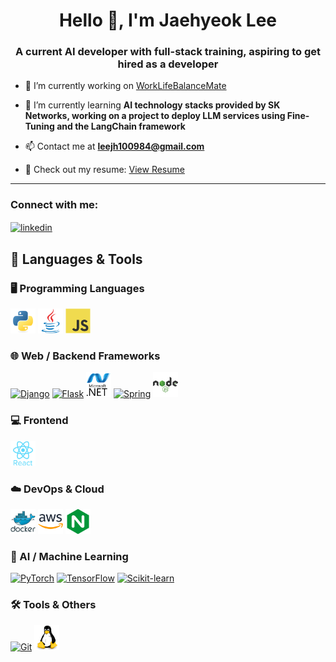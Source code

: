 <h1 align="center">Hello 👋, I'm Jaehyeok Lee</h1>
<h3 align="center">A current AI developer with full-stack training, aspiring to get hired as a developer</h3>

- 🔭 I’m currently working on [WorkLifeBalanceMate](https://github.com/SKNETWORKS-FAMILY-AICAMP/SKN09-FINAL-1Team)

- 🌱 I’m currently learning **AI technology stacks provided by SK Networks, working on a project to deploy LLM services using Fine-Tuning and the LangChain framework**

- 📫 Contact me at **leejh100984@gmail.com**

- 📄 Check out my resume: [View Resume](https://www.jobkorea.co.kr/User/Resume/View?rNo=28577479&afterEdit=1)

---

### Connect with me:
<a href="https://www.linkedin.com/in/jaehyeok-lee-40504536a/" target="blank">
  <img align="center" src="https://raw.githubusercontent.com/rahuldkjain/github-profile-readme-generator/master/src/images/icons/Social/linked-in-alt.svg" alt="linkedin" width="40" height="40" />
</a>

## 🚀 Languages & Tools

### 🖥️ Programming Languages
<p align="left">
  <a href="#"><img src="https://raw.githubusercontent.com/devicons/devicon/master/icons/python/python-original.svg" alt="Python" width="40" height="40"/></a>
  <a href="#"><img src="https://raw.githubusercontent.com/devicons/devicon/master/icons/java/java-original.svg" alt="Java" width="40" height="40"/></a>
  <a href="#"><img src="https://raw.githubusercontent.com/devicons/devicon/master/icons/javascript/javascript-original.svg" alt="JavaScript" width="40" height="40"/></a>
</p>

### 🌐 Web / Backend Frameworks
<p align="left">
  <a href="#"><img src="https://cdn.worldvectorlogo.com/logos/django.svg" alt="Django" width="40" height="40"/></a>
  <a href="#"><img src="https://www.vectorlogo.zone/logos/pocoo_flask/pocoo_flask-icon.svg" alt="Flask" width="40" height="40"/></a>
  <a href="#"><img src="https://raw.githubusercontent.com/devicons/devicon/master/icons/dot-net/dot-net-original-wordmark.svg" alt="DotNet" width="40" height="40"/></a>
  <a href="#"><img src="https://www.vectorlogo.zone/logos/springio/springio-icon.svg" alt="Spring" width="40" height="40"/></a>
  <a href="#"><img src="https://raw.githubusercontent.com/devicons/devicon/master/icons/nodejs/nodejs-original-wordmark.svg" alt="Node.js" width="40" height="40"/></a>
</p>

### 💻 Frontend
<p align="left">
  <a href="#"><img src="https://raw.githubusercontent.com/devicons/devicon/master/icons/react/react-original-wordmark.svg" alt="React" width="40" height="40"/></a>
</p>

### ☁️ DevOps & Cloud
<p align="left">
  <a href="#"><img src="https://raw.githubusercontent.com/devicons/devicon/master/icons/docker/docker-original-wordmark.svg" alt="Docker" width="40" height="40"/></a>
  <a href="#"><img src="https://raw.githubusercontent.com/devicons/devicon/master/icons/amazonwebservices/amazonwebservices-original-wordmark.svg" alt="AWS" width="40" height="40"/></a>
  <a href="#"><img src="https://raw.githubusercontent.com/devicons/devicon/master/icons/nginx/nginx-original.svg" alt="Nginx" width="40" height="40"/></a>
</p>

### 🧠 AI / Machine Learning
<p align="left">
  <a href="#"><img src="https://www.vectorlogo.zone/logos/pytorch/pytorch-icon.svg" alt="PyTorch" width="40" height="40"/></a>
  <a href="#"><img src="https://www.vectorlogo.zone/logos/tensorflow/tensorflow-icon.svg" alt="TensorFlow" width="40" height="40"/></a>
  <a href="#"><img src="https://upload.wikimedia.org/wikipedia/commons/0/05/Scikit_learn_logo_small.svg" alt="Scikit-learn" width="40" height="40"/></a>
</p>

### 🛠️ Tools & Others
<p align="left">
  <a href="#"><img src="https://www.vectorlogo.zone/logos/git-scm/git-scm-icon.svg" alt="Git" width="40" height="40"/></a>
  <a href="#"><img src="https://raw.githubusercontent.com/devicons/devicon/master/icons/linux/linux-original.svg" alt="Linux" width="40" height="40"/></a>
</p>

